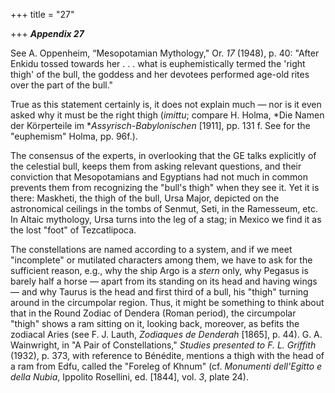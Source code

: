 +++
title = "27"

+++
***Appendix 27***  


See A. Oppenheim, “Mesopotamian Mythology," Or. *17* \(1948\), p. 40: "After Enkidu tossed towards her . . . what is euphemistically termed the 'right thigh' of the bull, the goddess and her devotees performed age-old rites over the part of the bull."

True as this statement certainly is, it does not explain much — nor is it even asked why it must be the right thigh \(*imittu*; compare H. Holma, *Die Namen der Körperteile im **Assyrisch-Babylonischen* \[1911\], pp. 131 f. See for the "euphemism" Holma, pp. 96f.\).

The consensus of the experts, in overlooking that the GE talks explicitly of the celestial bull, keeps them from asking relevant questions, and their conviction that Mesopotamians and Egyptians had not much in common prevents them from recognizing the "bull's thigh" when they see it. Yet it is there: Maskheti, the thigh of the bull, Ursa Major, depicted on the astronomical ceilings in the tombs of Senmut, Seti, in the Ramesseum, etc. In Altaic mythology, Ursa turns into the leg of a stag; in Mexico we find it as the lost "foot" of Tezcatlipoca.

The constellations are named according to a system, and if we meet "incomplete" or mutilated characters among them, we have to ask for the sufficient reason, e.g., why the ship Argo is a *stern* only, why Pegasus is barely half a horse — apart from its standing on its head and having wings — and why Taurus is the head and first third of a bull, his "thigh" turning around in the circumpolar region. Thus, it might be something to think about that in the Round Zodiac of Dendera \(Roman period\), the circumpolar "thigh" shows a ram sitting on it, looking back, moreover, as befits the zodiacal Aries \(see F. J. Lauth, *Zodiaques de Denderah* \[1865\], p. 44\). G. A. Wainwright, in "A Pair of Constellations," *Studies presented to F. L. Griffith* \(1932\), p. 373, with reference to Bénédite, mentions a thigh with the head of a ram from Edfu, called the "Foreleg of Khnum" \(cf. *Monumenti dell'Egitto e della Nubia*, Ippolito Rosellini, ed. \[1844\], vol. *3*, plate 24\).



